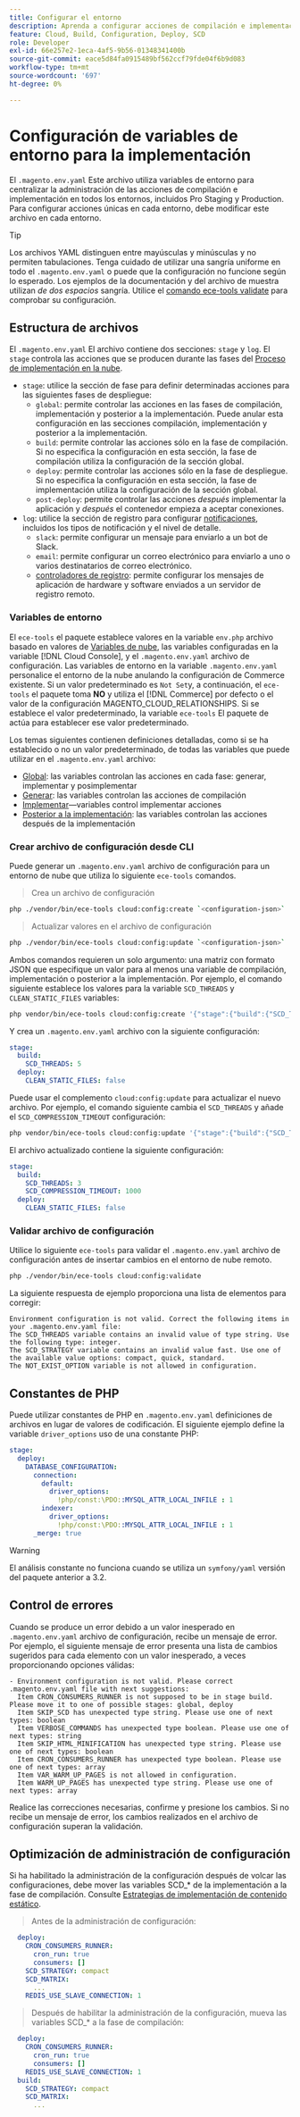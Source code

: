 ```yaml
---
title: Configurar el entorno
description: Aprenda a configurar acciones de compilación e implementación en todos los entornos de infraestructura de Commerce en la nube, incluidos Pro Staging y Production, mediante variables de entorno.
feature: Cloud, Build, Configuration, Deploy, SCD
role: Developer
exl-id: 66e257e2-1eca-4af5-9b56-01348341400b
source-git-commit: eace5d84fa0915489bf562ccf79fde04f6b9d083
workflow-type: tm+mt
source-wordcount: '697'
ht-degree: 0%

---
```


# Configuración de variables de entorno para la implementación

El `.magento.env.yaml` Este archivo utiliza variables de entorno para centralizar la administración de las acciones de compilación e implementación en todos los entornos, incluidos Pro Staging y Production. Para configurar acciones únicas en cada entorno, debe modificar este archivo en cada entorno.

>[!TIP]
>
>Los archivos YAML distinguen entre mayúsculas y minúsculas y no permiten tabulaciones. Tenga cuidado de utilizar una sangría uniforme en todo el `.magento.env.yaml` o puede que la configuración no funcione según lo esperado. Los ejemplos de la documentación y del archivo de muestra utilizan _de dos espacios_ sangría. Utilice el [comando ece-tools validate](#validate-configuration-file) para comprobar su configuración.

## Estructura de archivos

El `.magento.env.yaml` El archivo contiene dos secciones: `stage` y `log`. El `stage` controla las acciones que se producen durante las fases del [Proceso de implementación en la nube](../deploy/process.md).

- `stage`: utilice la sección de fase para definir determinadas acciones para las siguientes fases de despliegue:
   - `global`: permite controlar las acciones en las fases de compilación, implementación y posterior a la implementación. Puede anular esta configuración en las secciones compilación, implementación y posterior a la implementación.
   - `build`: permite controlar las acciones sólo en la fase de compilación. Si no especifica la configuración en esta sección, la fase de compilación utiliza la configuración de la sección global.
   - `deploy`: permite controlar las acciones sólo en la fase de despliegue. Si no especifica la configuración en esta sección, la fase de implementación utiliza la configuración de la sección global.
   - `post-deploy`: permite controlar las acciones _después_ implementar la aplicación y _después_ el contenedor empieza a aceptar conexiones.
- `log`: utilice la sección de registro para configurar [notificaciones](set-up-notifications.md), incluidos los tipos de notificación y el nivel de detalle.
   - `slack`: permite configurar un mensaje para enviarlo a un bot de Slack.
   - `email`: permite configurar un correo electrónico para enviarlo a uno o varios destinatarios de correo electrónico.
   - [controladores de registro](log-handlers.md): permite configurar los mensajes de aplicación de hardware y software enviados a un servidor de registro remoto.

### Variables de entorno

El `ece-tools` el paquete establece valores en la variable `env.php` archivo basado en valores de [Variables de nube](variables-cloud.md), las variables configuradas en la variable [!DNL Cloud Console], y el `.magento.env.yaml` archivo de configuración. Las variables de entorno en la variable `.magento.env.yaml` personalice el entorno de la nube anulando la configuración de Commerce existente. Si un valor predeterminado es `Not Set`y, a continuación, el `ece-tools` el paquete toma **NO** y utiliza el [!DNL Commerce] por defecto o el valor de la configuración MAGENTO_CLOUD_RELATIONSHIPS. Si se establece el valor predeterminado, la variable `ece-tools` El paquete de actúa para establecer ese valor predeterminado.

Los temas siguientes contienen definiciones detalladas, como si se ha establecido o no un valor predeterminado, de todas las variables que puede utilizar en el `.magento.env.yaml` archivo:

- [Global](variables-global.md): las variables controlan las acciones en cada fase: generar, implementar y posimplementar
- [Generar](variables-build.md): las variables controlan las acciones de compilación
- [Implementar](variables-deploy.md)—variables control implementar acciones
- [Posterior a la implementación](variables-post-deploy.md): las variables controlan las acciones después de la implementación

### Crear archivo de configuración desde CLI

Puede generar un `.magento.env.yaml` archivo de configuración para un entorno de nube que utiliza lo siguiente `ece-tools` comandos.

>Crea un archivo de configuración

```bash
php ./vendor/bin/ece-tools cloud:config:create `<configuration-json>`
```

>Actualizar valores en el archivo de configuración

```bash
php ./vendor/bin/ece-tools cloud:config:update `<configuration-json>`
```

Ambos comandos requieren un solo argumento: una matriz con formato JSON que especifique un valor para al menos una variable de compilación, implementación o posterior a la implementación. Por ejemplo, el comando siguiente establece los valores para la variable `SCD_THREADS` y `CLEAN_STATIC_FILES` variables:

```bash
php vendor/bin/ece-tools cloud:config:create '{"stage":{"build":{"SCD_THREADS":5}, "deploy":{"CLEAN_STATIC_FILES":false}}}'
```

Y crea un `.magento.env.yaml` archivo con la siguiente configuración:

```yaml
stage:
  build:
    SCD_THREADS: 5
  deploy:
    CLEAN_STATIC_FILES: false
```

Puede usar el complemento `cloud:config:update` para actualizar el nuevo archivo. Por ejemplo, el comando siguiente cambia el `SCD_THREADS` y añade el `SCD_COMPRESSION_TIMEOUT` configuración:

```bash
php vendor/bin/ece-tools cloud:config:update '{"stage":{"build":{"SCD_THREADS":3, "SCD_COMPRESSION_TIMEOUT":1000}}}'
```

El archivo actualizado contiene la siguiente configuración:

```yaml
stage:
  build:
    SCD_THREADS: 3
    SCD_COMPRESSION_TIMEOUT: 1000
  deploy:
    CLEAN_STATIC_FILES: false
```

### Validar archivo de configuración

Utilice lo siguiente `ece-tools` para validar el `.magento.env.yaml` archivo de configuración antes de insertar cambios en el entorno de nube remoto.

```bash
php ./vendor/bin/ece-tools cloud:config:validate
```

La siguiente respuesta de ejemplo proporciona una lista de elementos para corregir:

```terminal
Environment configuration is not valid. Correct the following items in your .magento.env.yaml file:
The SCD_THREADS variable contains an invalid value of type string. Use the following type: integer.
The SCD_STRATEGY variable contains an invalid value fast. Use one of the available value options: compact, quick, standard.
The NOT_EXIST_OPTION variable is not allowed in configuration.
```

## Constantes de PHP

Puede utilizar constantes de PHP en `.magento.env.yaml` definiciones de archivos en lugar de valores de codificación. El siguiente ejemplo define la variable `driver_options` uso de una constante PHP:

```yaml
stage:
  deploy:
    DATABASE_CONFIGURATION:
      connection:
        default:
          driver_options:
            !php/const:\PDO::MYSQL_ATTR_LOCAL_INFILE : 1
        indexer:
          driver_options:
            !php/const:\PDO::MYSQL_ATTR_LOCAL_INFILE : 1
      _merge: true
```

>[!WARNING]
>
>El análisis constante no funciona cuando se utiliza un `symfony/yaml` versión del paquete anterior a 3.2.

## Control de errores

Cuando se produce un error debido a un valor inesperado en `.magento.env.yaml` archivo de configuración, recibe un mensaje de error. Por ejemplo, el siguiente mensaje de error presenta una lista de cambios sugeridos para cada elemento con un valor inesperado, a veces proporcionando opciones válidas:

```terminal
- Environment configuration is not valid. Please correct .magento.env.yaml file with next suggestions:
  Item CRON_CONSUMERS_RUNNER is not supposed to be in stage build. Please move it to one of possible stages: global, deploy
  Item SKIP_SCD has unexpected type string. Please use one of next types: boolean
  Item VERBOSE_COMMANDS has unexpected type boolean. Please use one of next types: string
  Item SKIP_HTML_MINIFICATION has unexpected type string. Please use one of next types: boolean
  Item CRON_CONSUMERS_RUNNER has unexpected type boolean. Please use one of next types: array
  Item VAR_WARM_UP_PAGES is not allowed in configuration.
  Item WARM_UP_PAGES has unexpected type string. Please use one of next types: array
```

Realice las correcciones necesarias, confirme y presione los cambios. Si no recibe un mensaje de error, los cambios realizados en el archivo de configuración superan la validación.

## Optimización de administración de configuración

Si ha habilitado la administración de la configuración después de volcar las configuraciones, debe mover las variables SCD_* de la implementación a la fase de compilación. Consulte [Estrategias de implementación de contenido estático](../deploy/static-content.md).

>Antes de la administración de configuración:

```yaml
  deploy:
    CRON_CONSUMERS_RUNNER:
      cron_run: true
      consumers: []
    SCD_STRATEGY: compact
    SCD_MATRIX:
      ...
    REDIS_USE_SLAVE_CONNECTION: 1
```

>Después de habilitar la administración de la configuración, mueva las variables SCD_* a la fase de compilación:

```yaml
  deploy:
    CRON_CONSUMERS_RUNNER:
      cron_run: true
      consumers: []
    REDIS_USE_SLAVE_CONNECTION: 1
  build:
    SCD_STRATEGY: compact
    SCD_MATRIX:
      ...
```

